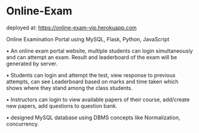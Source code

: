 # Online-Exam

deployed at: https://online-exam-vip.herokuapp.com

Online Examination Portal using MySQL, Flask, Python, JavaScript

• An online exam portal website, multiple students can login simultaneously and can attempt an exam. Result and 
leaderboard of the exam will be generated by server.

• Students can login and attempt the test, view response to previous attempts, can see Leaderboard based on marks and 
time taken which shows where they stand among the class students.

• Instructors can login to view available papers of their course, add/create new papers, add questions to question bank.

• designed MySQL database using DBMS concepts like Normalization, concurrency.

